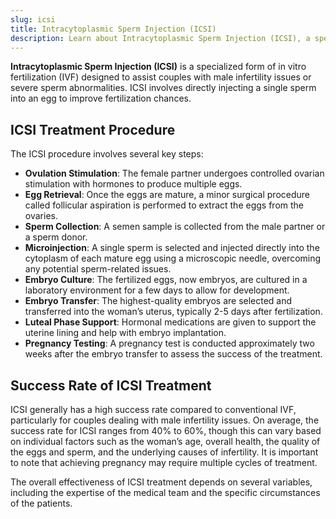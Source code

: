 ```yaml
---
slug: icsi
title: Intracytoplasmic Sperm Injection (ICSI)
description: Learn about Intracytoplasmic Sperm Injection (ICSI), a specialized IVF technique for addressing severe male infertility and increasing chances of conception.
---
```


**Intracytoplasmic Sperm Injection (ICSI)** is a specialized form of in vitro fertilization (IVF) designed to assist couples with male infertility issues or severe sperm abnormalities. ICSI involves directly injecting a single sperm into an egg to improve fertilization chances.

## ICSI Treatment Procedure

The ICSI procedure involves several key steps:

- **Ovulation Stimulation**: The female partner undergoes controlled ovarian stimulation with hormones to produce multiple eggs.
- **Egg Retrieval**: Once the eggs are mature, a minor surgical procedure called follicular aspiration is performed to extract the eggs from the ovaries.
- **Sperm Collection**: A semen sample is collected from the male partner or a sperm donor.
- **Microinjection**: A single sperm is selected and injected directly into the cytoplasm of each mature egg using a microscopic needle, overcoming any potential sperm-related issues.
- **Embryo Culture**: The fertilized eggs, now embryos, are cultured in a laboratory environment for a few days to allow for development.
- **Embryo Transfer**: The highest-quality embryos are selected and transferred into the woman’s uterus, typically 2-5 days after fertilization.
- **Luteal Phase Support**: Hormonal medications are given to support the uterine lining and help with embryo implantation.
- **Pregnancy Testing**: A pregnancy test is conducted approximately two weeks after the embryo transfer to assess the success of the treatment.

## Success Rate of ICSI Treatment

ICSI generally has a high success rate compared to conventional IVF, particularly for couples dealing with male infertility issues. On average, the success rate for ICSI ranges from 40% to 60%, though this can vary based on individual factors such as the woman’s age, overall health, the quality of the eggs and sperm, and the underlying causes of infertility. It is important to note that achieving pregnancy may require multiple cycles of treatment.

The overall effectiveness of ICSI treatment depends on several variables, including the expertise of the medical team and the specific circumstances of the patients.
